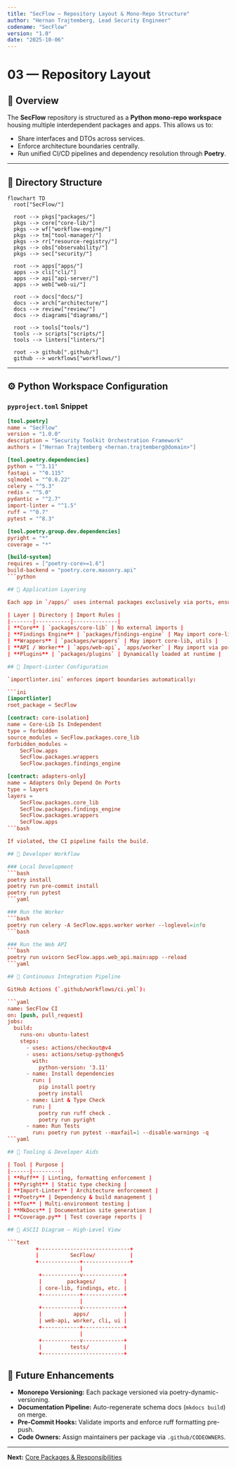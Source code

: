 ```yaml
---
title: "SecFlow — Repository Layout & Mono-Repo Structure"
author: "Hernan Trajtemberg, Lead Security Engineer"
codename: "SecFlow"
version: "1.0"
date: "2025-10-06"
---
```


# 03 — Repository Layout

## 🧭 Overview

The **SecFlow** repository is structured as a **Python mono-repo workspace** housing multiple interdependent packages and apps.
This allows us to:
- Share interfaces and DTOs across services.
- Enforce architecture boundaries centrally.
- Run unified CI/CD pipelines and dependency resolution through **Poetry**.

---

## 🧱 Directory Structure

```mermaid
flowchart TD
  root["SecFlow/"]

  root --> pkgs["packages/"]
  pkgs --> core["core-lib/"]
  pkgs --> wf["workflow-engine/"]
  pkgs --> tm["tool-manager/"]
  pkgs --> rr["resource-registry/"]
  pkgs --> obs["observability/"]
  pkgs --> sec["security/"]

  root --> apps["apps/"]
  apps --> cli["cli/"]
  apps --> api["api-server/"]
  apps --> web["web-ui/"]

  root --> docs["docs/"]
  docs --> arch["architecture/"]
  docs --> review["review/"]
  docs --> diagrams["diagrams/"]

  root --> tools["tools/"]
  tools --> scripts["scripts/"]
  tools --> linters["linters/"]

  root --> github[".github/"]
  github --> workflows["workflows/"]
```

---

## ⚙️ Python Workspace Configuration

### **`pyproject.toml` Snippet**
```toml
[tool.poetry]
name = "SecFlow"
version = "1.0.0"
description = "Security Toolkit Orchestration Framework"
authors = ["Hernan Trajtemberg <hernan.trajtemberg@domain>"]

[tool.poetry.dependencies]
python = "^3.11"
fastapi = "^0.115"
sqlmodel = "^0.0.22"
celery = "^5.3"
redis = "^5.0"
pydantic = "^2.7"
import-linter = "^1.5"
ruff = "^0.7"
pytest = "^8.3"

[tool.poetry.group.dev.dependencies]
pyright = "*"
coverage = "*"

[build-system]
requires = ["poetry-core>=1.6"]
build-backend = "poetry.core.masonry.api"
```python

## 🧩 Application Layering

Each app in `/apps/` uses internal packages exclusively via ports, ensuring loose coupling.

| Layer | Directory | Import Rules |
|-------|-----------|--------------|
| **Core** | `packages/core-lib` | No external imports |
| **Findings Engine** | `packages/findings-engine` | May import core-lib |
| **Wrappers** | `packages/wrappers` | May import core-lib, utils |
| **API / Worker** | `apps/web-api`, `apps/worker` | May import via ports only |
| **Plugins** | `packages/plugins` | Dynamically loaded at runtime |

## 🧩 Import-Linter Configuration

`importlinter.ini` enforces import boundaries automatically:

```ini
[importlinter]
root_package = SecFlow

[contract: core-isolation]
name = Core-Lib Is Independent
type = forbidden
source_modules = SecFlow.packages.core_lib
forbidden_modules =
    SecFlow.apps
    SecFlow.packages.wrappers
    SecFlow.packages.findings_engine

[contract: adapters-only]
name = Adapters Only Depend On Ports
type = layers
layers =
    SecFlow.packages.core_lib
    SecFlow.packages.findings_engine
    SecFlow.packages.wrappers
    SecFlow.apps
```bash

If violated, the CI pipeline fails the build.

## 🧠 Developer Workflow

### Local Development
```bash
poetry install
poetry run pre-commit install
poetry run pytest
```yaml

### Run the Worker
```bash
poetry run celery -A SecFlow.apps.worker worker --loglevel=info
```bash

### Run the Web API
```bash
poetry run uvicorn SecFlow.apps.web_api.main:app --reload
```yaml

## 🧩 Continuous Integration Pipeline

GitHub Actions (`.github/workflows/ci.yml`):

```yaml
name: SecFlow CI
on: [push, pull_request]
jobs:
  build:
    runs-on: ubuntu-latest
    steps:
      - uses: actions/checkout@v4
      - uses: actions/setup-python@v5
        with:
          python-version: '3.11'
      - name: Install dependencies
        run: |
          pip install poetry
          poetry install
      - name: Lint & Type Check
        run: |
          poetry run ruff check .
          poetry run pyright
      - name: Run Tests
        run: poetry run pytest --maxfail=1 --disable-warnings -q
```yaml

## 🧰 Tooling & Developer Aids

| Tool | Purpose |
|------|---------|
| **Ruff** | Linting, formatting enforcement |
| **Pyright** | Static type checking |
| **Import-Linter** | Architecture enforcement |
| **Poetry** | Dependency & build management |
| **Tox** | Multi-environment testing |
| **MkDocs** | Documentation site generation |
| **Coverage.py** | Test coverage reports |

## 🧩 ASCII Diagram — High-Level View

```text
         +-----------------------------+
         |          SecFlow/           |
         +-------------+---------------+
                       |
          +------------v-------------+
          |        packages/         |
          | core-lib, findings, etc. |
          +------------+-------------+
                       |
          +------------v-------------+
          |          apps/           |
          | web-api, worker, cli, ui |
          +------------+-------------+
                       |
          +------------v-------------+
          |         tests/           |
          +--------------------------+
```

## 🧠 Future Enhancements

- **Monorepo Versioning:** Each package versioned via poetry-dynamic-versioning.
- **Documentation Pipeline:** Auto-regenerate schema docs (`mkdocs build`) on merge.
- **Pre-Commit Hooks:** Validate imports and enforce ruff formatting pre-push.
- **Code Owners:** Assign maintainers per package via `.github/CODEOWNERS`.

---

**Next:** [Core Packages & Responsibilities](04-core-packages-and-responsibilities.md)
```
```
```
```
```
```
```
```
```
```
```
```
